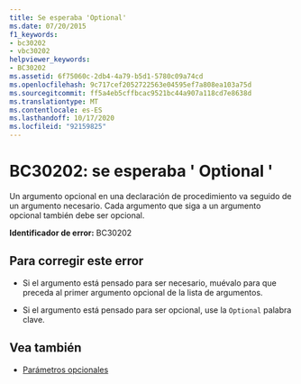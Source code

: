 ```yaml
---
title: Se esperaba 'Optional'
ms.date: 07/20/2015
f1_keywords:
- bc30202
- vbc30202
helpviewer_keywords:
- BC30202
ms.assetid: 6f75060c-2db4-4a79-b5d1-5780c09a74cd
ms.openlocfilehash: 9c717cef2052722563e04595ef7a808ea103a75d
ms.sourcegitcommit: ff5a4eb5cffbcac9521bc44a907a118cd7e8638d
ms.translationtype: MT
ms.contentlocale: es-ES
ms.lasthandoff: 10/17/2020
ms.locfileid: "92159825"
---
```

# <a name="bc30202-optional-expected"></a>BC30202: se esperaba ' Optional '

Un argumento opcional en una declaración de procedimiento va seguido de un argumento necesario. Cada argumento que siga a un argumento opcional también debe ser opcional.

 **Identificador de error:** BC30202

## <a name="to-correct-this-error"></a>Para corregir este error

- Si el argumento está pensado para ser necesario, muévalo para que preceda al primer argumento opcional de la lista de argumentos.

- Si el argumento está pensado para ser opcional, use la `Optional` palabra clave.

## <a name="see-also"></a>Vea también

- [Parámetros opcionales](../../programming-guide/language-features/procedures/optional-parameters.md)
